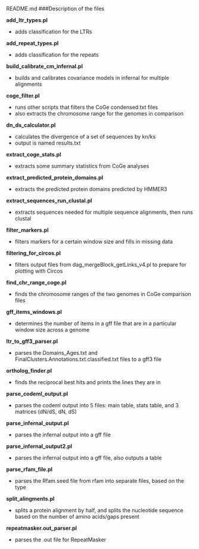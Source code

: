 README.md
###Description of the files

**add_ltr_types.pl**

* adds classification for the LTRs

**add_repeat_types.pl**

* adds classification for the repeats

**build_calibrate_cm_infernal.pl**

* builds and calibrates covariance models in infernal for multiple alignments

**coge_filter.pl**

* runs other scripts that filters the CoGe condensed.txt files
* also extracts the chromosome range for the genomes in comparison

**dn_ds_calculator.pl**

* calculates the divergence of a set of sequences by kn/ks
* output is named results.txt

**extract_coge_stats.pl**

* extracts some summary statistics from CoGe analyses

**extract_predicted_protein_domains.pl**

* extracts the predicted protein domains predicted by HMMER3

**extract_sequences_run_clustal.pl**

* extracts sequences needed for multiple sequence alignments, then runs clustal

**filter_markers.pl**

* filters markers for a certain window size and fills in missing data

**filtering_for_circos.pl**

* filters output files from dag_mergeBlock_getLinks_v4.pl to prepare for plotting with Circos

**find_chr_range_coge.pl**

* finds the chromosome ranges of the two genomes in CoGe comparison files

**gff_items_windows.pl**

* determines the number of items in a gff file that are in a particular window size across a genome

**ltr_to_gff3_parser.pl**

* parses the Domains_Ages.txt and FinalClusters.Annotations.txt.classified.txt files to a gff3 file

**ortholog_finder.pl**

* finds the reciprocal best hits and prints the lines they are in

**parse_codeml_output.pl**

* parses the codeml output into 5 files: main table, stats table, and 3 matrices (dN/dS, dN, dS)

**parse_infernal_output.pl**

* parses the infernal output into a gff file

**parse_infernal_output2.pl**

* parses the infernal output into a gff file, also outputs a table

**parse_rfam_file.pl**

* parses the Rfam.seed file from rfam into separate files, based on the type

**split_alingments.pl**

* splits a protein alignment by half, and splits the nucleotide sequence based on the number of amino acids/gaps present

**repeatmasker.out_parser.pl**

* parses the .out file for RepeatMasker